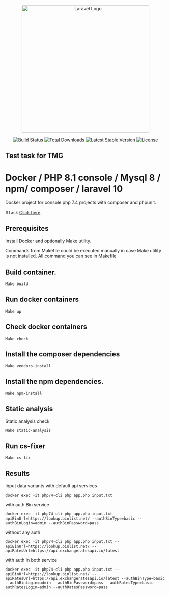 <p align="center"><a href="https://laravel.com" target="_blank"><img src="https://raw.githubusercontent.com/laravel/art/master/logo-lockup/5%20SVG/2%20CMYK/1%20Full%20Color/laravel-logolockup-cmyk-red.svg" width="400" alt="Laravel Logo"></a></p>

<p align="center">
<a href="https://github.com/laravel/framework/actions"><img src="https://github.com/laravel/framework/workflows/tests/badge.svg" alt="Build Status"></a>
<a href="https://packagist.org/packages/laravel/framework"><img src="https://img.shields.io/packagist/dt/laravel/framework" alt="Total Downloads"></a>
<a href="https://packagist.org/packages/laravel/framework"><img src="https://img.shields.io/packagist/v/laravel/framework" alt="Latest Stable Version"></a>
<a href="https://packagist.org/packages/laravel/framework"><img src="https://img.shields.io/packagist/l/laravel/framework" alt="License"></a>
</p>

## Test task for TMG

# Docker / PHP 8.1 console / Mysql 8 / npm/ composer / laravel 10 

Docker project for console php 7.4 projects with composer and phpunit.

#Task
[Click here](https://gist.github.com/mariusbalcytis/e73370f4d2bda302c7bd867dfeef9751)

## Prerequisites

Install Docker and optionally Make utility.

Commands from Makefile could be executed manually in case Make utility is not installed.
All command you can see in Makefile

## Build container.

    Make build

## Run docker containers

    Make up

## Check docker containers

    Make check

## Install the composer dependencies

    Make vendors-install

## Install the npm dependencies.

    Make npm-install

## Static analysis

Static analysis check

    Make static-analysis

## Run cs-fixer

    Make cs-fix

## Results

Input data variants
with default api services

    docker exec -it php74-cli php app.php input.txt

with auth Bin service

    docker exec -it php74-cli php app.php input.txt --apiBinUrl=https://lookup.binlist.net/ --authBinType=basic --authBinLogin=admin --authBinPassword=pass

without any auth

    docker exec -it php74-cli php app.php input.txt --apiBinUrl=https://lookup.binlist.net/ --apiRatesUrl=https://api.exchangeratesapi.io/latest

with auth in both service

    docker exec -it php74-cli php app.php input.txt --apiBinUrl=https://lookup.binlist.net/ --apiRatesUrl=https://api.exchangeratesapi.io/latest --authBinType=basic --authBinLogin=admin --authBinPassword=pass --authRatesType=basic --authRatesLogin=admin --authRatesPassword=pass
    
